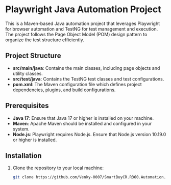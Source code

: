 # Playwright Java Automation Project

This is a Maven-based Java automation project that leverages Playwright for browser automation and TestNG for test management and execution. The project follows the Page Object Model (POM) design pattern to organize the test structure efficiently.

## Project Structure

- **src/main/java**: Contains the main classes, including page objects and utility classes.
- **src/test/java**: Contains the TestNG test classes and test configurations.
- **pom.xml**: The Maven configuration file which defines project dependencies, plugins, and build configurations.

## Prerequisites

- **Java 17**: Ensure that Java 17 or higher is installed on your machine.
- **Maven**: Apache Maven should be installed and configured in your system.
- **Node.js**: Playwright requires Node.js. Ensure that Node.js version 10.19.0 or higher is installed.

## Installation

1. Clone the repository to your local machine:
   ```bash
   git clone https://github.com/Venky-0007/SmartBuyCR.R360.Automation.git
